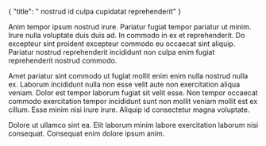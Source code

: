 {
  "title": " nostrud id culpa cupidatat reprehenderit"
}

Anim tempor ipsum nostrud irure. Pariatur fugiat tempor pariatur ut minim. Irure nulla voluptate duis duis ad. In commodo in ex et reprehenderit. Do excepteur sint proident excepteur commodo eu occaecat sint aliquip. Pariatur nostrud reprehenderit incididunt non culpa enim fugiat reprehenderit nostrud commodo.

Amet pariatur sint commodo ut fugiat mollit enim enim nulla nostrud nulla ex. Laborum incididunt nulla non esse velit aute non exercitation aliqua veniam. Dolor est tempor laborum fugiat sit velit esse. Non tempor occaecat commodo exercitation tempor incididunt sunt non mollit veniam mollit est ex cillum. Esse minim nisi irure irure. Aliquip id consectetur magna voluptate.

Dolore ut ullamco sint ea. Elit laborum minim labore exercitation laborum nisi consequat. Consequat enim dolore ipsum anim.